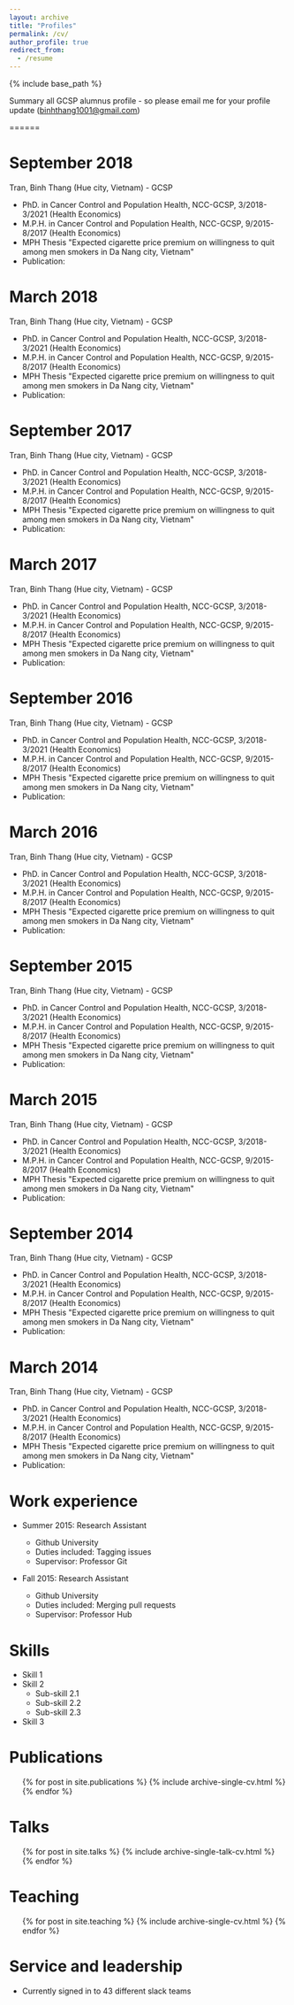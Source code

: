 ```yaml
---
layout: archive
title: "Profiles"
permalink: /cv/
author_profile: true
redirect_from:
  - /resume
---
```


{% include base_path %}

Summary all GCSP alumnus profile - so please email me for your profile update (binhthang1001@gmail.com)

======



September 2018
======
Tran, Binh Thang (Hue city, Vietnam) - GCSP
* PhD. in Cancer Control and Population Health, NCC-GCSP, 3/2018-3/2021  (Health Economics)
* M.P.H. in Cancer Control and Population Health, NCC-GCSP, 9/2015-8/2017  (Health Economics)
 * MPH Thesis "Expected cigarette price premium on willingness to quit among men smokers in Da Nang city, Vietnam"
 * Publication:

March 2018
======
Tran, Binh Thang (Hue city, Vietnam) - GCSP
* PhD. in Cancer Control and Population Health, NCC-GCSP, 3/2018-3/2021  (Health Economics)
* M.P.H. in Cancer Control and Population Health, NCC-GCSP, 9/2015-8/2017  (Health Economics)
 * MPH Thesis "Expected cigarette price premium on willingness to quit among men smokers in Da Nang city, Vietnam"
 * Publication:


September 2017
======
Tran, Binh Thang (Hue city, Vietnam) - GCSP
* PhD. in Cancer Control and Population Health, NCC-GCSP, 3/2018-3/2021  (Health Economics)
* M.P.H. in Cancer Control and Population Health, NCC-GCSP, 9/2015-8/2017  (Health Economics)
 * MPH Thesis "Expected cigarette price premium on willingness to quit among men smokers in Da Nang city, Vietnam"
 * Publication:

March 2017
======
Tran, Binh Thang (Hue city, Vietnam) - GCSP
* PhD. in Cancer Control and Population Health, NCC-GCSP, 3/2018-3/2021  (Health Economics)
* M.P.H. in Cancer Control and Population Health, NCC-GCSP, 9/2015-8/2017  (Health Economics)
 * MPH Thesis "Expected cigarette price premium on willingness to quit among men smokers in Da Nang city, Vietnam"
 * Publication:


September 2016
======
Tran, Binh Thang (Hue city, Vietnam) - GCSP
* PhD. in Cancer Control and Population Health, NCC-GCSP, 3/2018-3/2021  (Health Economics)
* M.P.H. in Cancer Control and Population Health, NCC-GCSP, 9/2015-8/2017  (Health Economics)
 * MPH Thesis "Expected cigarette price premium on willingness to quit among men smokers in Da Nang city, Vietnam"
 * Publication:

March 2016
======
Tran, Binh Thang (Hue city, Vietnam) - GCSP
* PhD. in Cancer Control and Population Health, NCC-GCSP, 3/2018-3/2021  (Health Economics)
* M.P.H. in Cancer Control and Population Health, NCC-GCSP, 9/2015-8/2017  (Health Economics)
 * MPH Thesis "Expected cigarette price premium on willingness to quit among men smokers in Da Nang city, Vietnam"
 * Publication:


September 2015
======
Tran, Binh Thang (Hue city, Vietnam) - GCSP
* PhD. in Cancer Control and Population Health, NCC-GCSP, 3/2018-3/2021  (Health Economics)
* M.P.H. in Cancer Control and Population Health, NCC-GCSP, 9/2015-8/2017  (Health Economics)
 * MPH Thesis "Expected cigarette price premium on willingness to quit among men smokers in Da Nang city, Vietnam"
 * Publication:

March 2015
======
Tran, Binh Thang (Hue city, Vietnam) - GCSP
* PhD. in Cancer Control and Population Health, NCC-GCSP, 3/2018-3/2021  (Health Economics)
* M.P.H. in Cancer Control and Population Health, NCC-GCSP, 9/2015-8/2017  (Health Economics)
 * MPH Thesis "Expected cigarette price premium on willingness to quit among men smokers in Da Nang city, Vietnam"
 * Publication:


September 2014
======
Tran, Binh Thang (Hue city, Vietnam) - GCSP
* PhD. in Cancer Control and Population Health, NCC-GCSP, 3/2018-3/2021  (Health Economics)
* M.P.H. in Cancer Control and Population Health, NCC-GCSP, 9/2015-8/2017  (Health Economics)
 * MPH Thesis "Expected cigarette price premium on willingness to quit among men smokers in Da Nang city, Vietnam"
 * Publication:

March 2014
======
Tran, Binh Thang (Hue city, Vietnam) - GCSP
* PhD. in Cancer Control and Population Health, NCC-GCSP, 3/2018-3/2021  (Health Economics)
* M.P.H. in Cancer Control and Population Health, NCC-GCSP, 9/2015-8/2017  (Health Economics)
 * MPH Thesis "Expected cigarette price premium on willingness to quit among men smokers in Da Nang city, Vietnam"
 * Publication:


Work experience
======
* Summer 2015: Research Assistant
  * Github University
  * Duties included: Tagging issues
  * Supervisor: Professor Git

* Fall 2015: Research Assistant
  * Github University
  * Duties included: Merging pull requests
  * Supervisor: Professor Hub
  
Skills
======
* Skill 1
* Skill 2
  * Sub-skill 2.1
  * Sub-skill 2.2
  * Sub-skill 2.3
* Skill 3

Publications
======
  <ul>{% for post in site.publications %}
    {% include archive-single-cv.html %}
  {% endfor %}</ul>
  
Talks
======
  <ul>{% for post in site.talks %}
    {% include archive-single-talk-cv.html %}
  {% endfor %}</ul>
  
Teaching
======
  <ul>{% for post in site.teaching %}
    {% include archive-single-cv.html %}
  {% endfor %}</ul>
  
Service and leadership
======
* Currently signed in to 43 different slack teams

